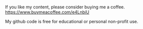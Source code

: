 If you like my content, please consider buying me a coffee.
https://www.buymeacoffee.com/e4LnbiU

My github code is free for educational or personal non-profit use.
